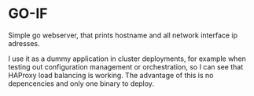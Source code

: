 GO-IF
=====

Simple go webserver, that prints hostname and all network interface ip
adresses.

I use it as a dummy application in cluster deployments, for example when
testing out configuration management or orchestration, so I can see that
HAProxy load balancing is working. The advantage of this is no depencencies
and only one binary to deploy.
